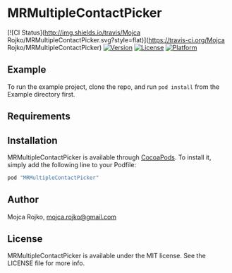 # MRMultipleContactPicker

[![CI Status](http://img.shields.io/travis/Mojca Rojko/MRMultipleContactPicker.svg?style=flat)](https://travis-ci.org/Mojca Rojko/MRMultipleContactPicker)
[![Version](https://img.shields.io/cocoapods/v/MRMultipleContactPicker.svg?style=flat)](http://cocoapods.org/pods/MRMultipleContactPicker)
[![License](https://img.shields.io/cocoapods/l/MRMultipleContactPicker.svg?style=flat)](http://cocoapods.org/pods/MRMultipleContactPicker)
[![Platform](https://img.shields.io/cocoapods/p/MRMultipleContactPicker.svg?style=flat)](http://cocoapods.org/pods/MRMultipleContactPicker)

## Example

To run the example project, clone the repo, and run `pod install` from the Example directory first.

## Requirements

## Installation

MRMultipleContactPicker is available through [CocoaPods](http://cocoapods.org). To install
it, simply add the following line to your Podfile:

```ruby
pod "MRMultipleContactPicker"
```

## Author

Mojca Rojko, mojca.rojko@gmail.com

## License

MRMultipleContactPicker is available under the MIT license. See the LICENSE file for more info.
